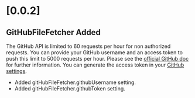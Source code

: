 # [0.0.2]

## GitHubFileFetcher Added

The GitHub API is limited to 60 requests per hour for non authorized requests. You can provide your GitHub username and an access token to push this limit to 5000 requests per hour. Please see the [official GitHub doc](https://docs.github.com/en/free-pro-team@latest/rest/rate-limit/rate-limit?apiVersion=2022-11-28) for further information.
You can generate the access token in your [GitHub settings](https://github.com/settings/tokens).

- Added gitHubFileFetcher.githubUsername setting.
- Added gitHubFileFetcher.githubToken setting.
